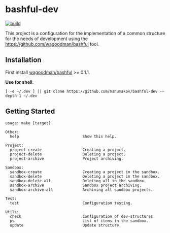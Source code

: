 # bashful-dev

[![build](https://github.com/mshumakov/bashful-dev/workflows/build/badge.svg)](https://github.com/mshumakov/bashful-dev/actions)

This project is a configuration for the implementation of a common structure for the needs of development using the https://github.com/wagoodman/bashful tool.

## Installation

First install [wagoodman/bashful](https://github.com/wagoodman/bashful) >= 0.1.1.

**Use for shell**:

```shell script 
[ -e ~/.dev ] || git clone https://github.com/mshumakov/bashful-dev --depth 1 ~/.dev
```

## Getting Started

```shell script
usage: make [target]

Other:
  help                            Show this help.

Project:
  project-create                  Creating a project.
  project-delete                  Deleting a project.
  project-archive                 Project archiving.

Sandbox:
  sandbox-create                  Creating a project in the sandbox.
  sandbox-delete                  Deleting a project in the sandbox.
  sandbox-delete-all              Deleting all in the sandbox.
  sandbox-archive                 Sandbox project archiving.
  sandbox-archive-all             Archiving all sandbox projects.

Test:
  test                            Configuration testing.

Utils:
  check                           Configuration of dev-structures.
  ps                              List of items in the sandbox.
  update                          Update structure.
```